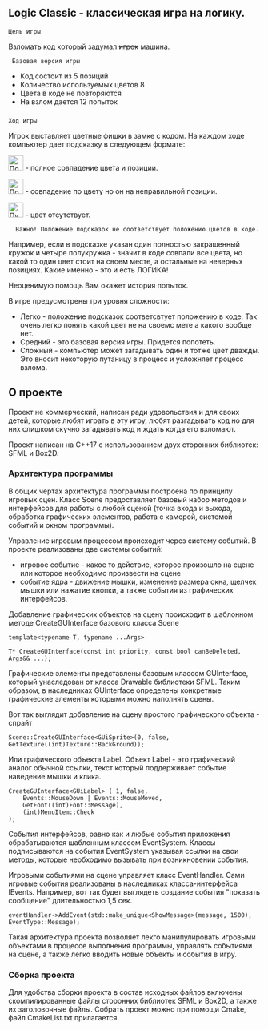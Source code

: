 ## Logic Classic - классическая игра на логику.

    Цель игры
Взломать код который задумал ~~игрок~~ машина.

     Базовая версия игры

  - Код состоит из 5 позиций
  - Количество используемых цветов 8
  - Цвета в коде не повторяются
  - На взлом дается 12 попыток

###

    Ход игры
      
 Игрок выставляет цветные фишки в замке с кодом. На каждом ходе компьютер дает подсказку в следующем формате:
 
 <img src="https://github.com/YaDanilamaster/LogicClassic/blob/master/img/info_full.png" alt="Полностью закрашенный кружок" width="30">  - полное совпадение цвета и позиции.
 
 <img src="https://github.com/YaDanilamaster/LogicClassic/blob/master/img/info_half.png" alt="Половина кружка закрашена" width="30">  - совпадение по цвету но он на неправильной позиции.
 
 
 <img src="https://github.com/YaDanilamaster/LogicClassic/blob/master/img/info_empty.png" alt="Пустой кружок" width="30"> - цвет отсутствует.

      Важно! Положение подсказок не соответствует положению цветов в коде.
 
 Например, если в
 подсказке указан один полностью закрашенный кружок и четыре полукружка - значит
 в коде совпали все цвета, но какой то один цвет стоит на своем месте, а остальные
 на неверных позициях. Какие именно - это и есть ЛОГИКА!

 Неоценимую помощь Вам окажет история попыток.
 
 В игре предусмотрены три уровня сложности:
 
 - Легко - положение подсказок соответсвтует положению в коде. Так очень легко понять какой цвет не на своемс мете а какого вообще нет.
 - Средний - это базовая версия игры. Придется попотеть.
 - Сложный - компьютер может загадывать один и тотже цвет дважды. Это вносит некоторую путаницу в процесс и усложняет процесс взлома.
 
## 
 
## О проекте

Проект не коммерческий, написан ради удовольствия и для своих детей, которые любят играть в эту игру, любят разгадывать код но для них слишком 
скучно загадывать код и ждать когда его взломают.


Проект написан на С++17 с использованием двух сторонних библиотек: SFML и Box2D.

### Архитектура программы

В общих чертах архитектура программы построена по принципу игровых сцен. Класс Scene предоставляет базовый набор методов и интерфейсов для работы с любой сценой (точка входа и выхода, обработка графических элементов, работа с камерой, системой событий и окном программы).

Управление игровым процессом происходит через систему событий. В проекте реализованы две системы событий:
- игровое событие - какое то действие, которое произошло на сцене или которое необходимо произвести на сцене
- событие ядра - движение мышки, изменение размера окна, щелчек мышки или нажатие кнопки, а также события из графических интерфейсов.

Добавление графических объектов на сцену происходит в шаблонном методе CreateGUInterface базового класса Scene

```
template<typename T, typename ...Args>

T* CreateGUInterface(const int priority, const bool canBeDeleted, Args&& ...);
```

Графические элементы представлены базовым классом GUInterface, который унаследован от класса Drawable библиотеки SFML. Таким образом, в наследниках GUInterface определены конкретные графические элементы которыми можно наполнять сцены.

Вот так выглядит добавление на сцену простого графического объекта - спрайт

```
Scene::CreateGUInterface<GUiSprite>(0, false, GetTexture((int)Texture::BackGround));
```

Или графического объекта Label. Объект Label - это графический аналог обычной ссылки, текст который поддерживает событие наведение мышки и клика.

```
CreateGUInterface<GUiLabel> ( 1, false, 
    Events::MouseDown | Events::MouseMoved, 
    GetFont((int)Font::Message), 
    (int)MenuItem::Check
);
```

События интерфейсов, равно как и любые события приложения обрабатываются шаблонным классом EventSystem. Классы подписываются на события EventSystem указывая ссылки на свои методы, которые необходимо вызывать при возникновении события.


Игровыми событиями на сцене управляет класс EventHandler. Сами игровые события реализованы в наследниках класса-интерфейса IEvents. Например, вот так будет выглядеть создание события "показать сообщение" длительностью 1,5 сек.

```
eventHandler->AddEvent(std::make_unique<ShowMessage>(message, 1500), EventType::Message);
```

Такая архитектура проекта позволяет лекго манипулировать игровыми объектами в процессе выполнения программы, управлять событиями на сцене, а также легко вводить новые объекты и события в игру.

### Сборка проекта
Для удобства сборки проекта в состав исходных файлов включены скомпилированные файлы сторонних библиотек SFML и Box2D, а также их заголовочные файлы. Собрать проект можно при помощи Cmake, файл CmakeList.txt прилагается.
